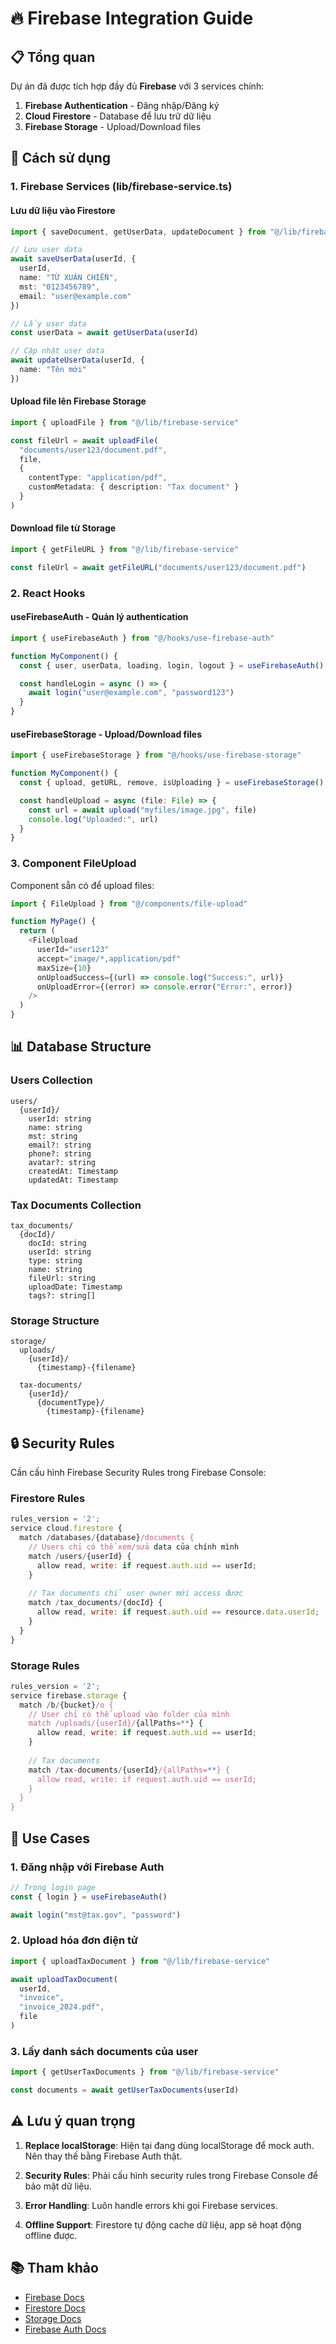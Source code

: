 # 🔥 Firebase Integration Guide

## 📋 Tổng quan

Dự án đã được tích hợp đầy đủ **Firebase** với 3 services chính:
1. **Firebase Authentication** - Đăng nhập/Đăng ký
2. **Cloud Firestore** - Database để lưu trữ dữ liệu
3. **Firebase Storage** - Upload/Download files

## 🚀 Cách sử dụng

### 1. Firebase Services (lib/firebase-service.ts)

#### **Lưu dữ liệu vào Firestore**

```typescript
import { saveDocument, getUserData, updateDocument } from "@/lib/firebase-service"

// Lưu user data
await saveUserData(userId, {
  userId,
  name: "TỪ XUÂN CHIẾN",
  mst: "0123456789",
  email: "user@example.com"
})

// Lấy user data
const userData = await getUserData(userId)

// Cập nhật user data
await updateUserData(userId, { 
  name: "Tên mới" 
})
```

#### **Upload file lên Firebase Storage**

```typescript
import { uploadFile } from "@/lib/firebase-service"

const fileUrl = await uploadFile(
  "documents/user123/document.pdf",
  file,
  {
    contentType: "application/pdf",
    customMetadata: { description: "Tax document" }
  }
)
```

#### **Download file từ Storage**

```typescript
import { getFileURL } from "@/lib/firebase-service"

const fileUrl = await getFileURL("documents/user123/document.pdf")
```

### 2. React Hooks

#### **useFirebaseAuth** - Quản lý authentication

```typescript
import { useFirebaseAuth } from "@/hooks/use-firebase-auth"

function MyComponent() {
  const { user, userData, loading, login, logout } = useFirebaseAuth()

  const handleLogin = async () => {
    await login("user@example.com", "password123")
  }
}
```

#### **useFirebaseStorage** - Upload/Download files

```typescript
import { useFirebaseStorage } from "@/hooks/use-firebase-storage"

function MyComponent() {
  const { upload, getURL, remove, isUploading } = useFirebaseStorage()

  const handleUpload = async (file: File) => {
    const url = await upload("myfiles/image.jpg", file)
    console.log("Uploaded:", url)
  }
}
```

### 3. Component FileUpload

Component sẵn có để upload files:

```typescript
import { FileUpload } from "@/components/file-upload"

function MyPage() {
  return (
    <FileUpload
      userId="user123"
      accept="image/*,application/pdf"
      maxSize={10}
      onUploadSuccess={(url) => console.log("Success:", url)}
      onUploadError={(error) => console.error("Error:", error)}
    />
  )
}
```

## 📊 Database Structure

### **Users Collection**

```
users/
  {userId}/
    userId: string
    name: string
    mst: string
    email?: string
    phone?: string
    avatar?: string
    createdAt: Timestamp
    updatedAt: Timestamp
```

### **Tax Documents Collection**

```
tax_documents/
  {docId}/
    docId: string
    userId: string
    type: string
    name: string
    fileUrl: string
    uploadDate: Timestamp
    tags?: string[]
```

### **Storage Structure**

```
storage/
  uploads/
    {userId}/
      {timestamp}-{filename}
  
  tax-documents/
    {userId}/
      {documentType}/
        {timestamp}-{filename}
```

## 🔒 Security Rules

Cần cấu hình Firebase Security Rules trong Firebase Console:

### **Firestore Rules**

```javascript
rules_version = '2';
service cloud.firestore {
  match /databases/{database}/documents {
    // Users chỉ có thể xem/sửa data của chính mình
    match /users/{userId} {
      allow read, write: if request.auth.uid == userId;
    }
    
    // Tax documents chỉ user owner mới access được
    match /tax_documents/{docId} {
      allow read, write: if request.auth.uid == resource.data.userId;
    }
  }
}
```

### **Storage Rules**

```javascript
rules_version = '2';
service firebase.storage {
  match /b/{bucket}/o {
    // User chỉ có thể upload vào folder của mình
    match /uploads/{userId}/{allPaths=**} {
      allow read, write: if request.auth.uid == userId;
    }
    
    // Tax documents
    match /tax-documents/{userId}/{allPaths=**} {
      allow read, write: if request.auth.uid == userId;
    }
  }
}
```

## 🎯 Use Cases

### 1. Đăng nhập với Firebase Auth

```typescript
// Trong login page
const { login } = useFirebaseAuth()

await login("mst@tax.gov", "password")
```

### 2. Upload hóa đơn điện tử

```typescript
import { uploadTaxDocument } from "@/lib/firebase-service"

await uploadTaxDocument(
  userId,
  "invoice",
  "invoice_2024.pdf",
  file
)
```

### 3. Lấy danh sách documents của user

```typescript
import { getUserTaxDocuments } from "@/lib/firebase-service"

const documents = await getUserTaxDocuments(userId)
```

## ⚠️ Lưu ý quan trọng

1. **Replace localStorage**: Hiện tại đang dùng localStorage để mock auth. Nên thay thế bằng Firebase Auth thật.

2. **Security Rules**: Phải cấu hình security rules trong Firebase Console để bảo mật dữ liệu.

3. **Error Handling**: Luôn handle errors khi gọi Firebase services.

4. **Offline Support**: Firestore tự động cache dữ liệu, app sẽ hoạt động offline được.

## 📚 Tham khảo

- [Firebase Docs](https://firebase.google.com/docs)
- [Firestore Docs](https://firebase.google.com/docs/firestore)
- [Storage Docs](https://firebase.google.com/docs/storage)
- [Firebase Auth Docs](https://firebase.google.com/docs/auth)

